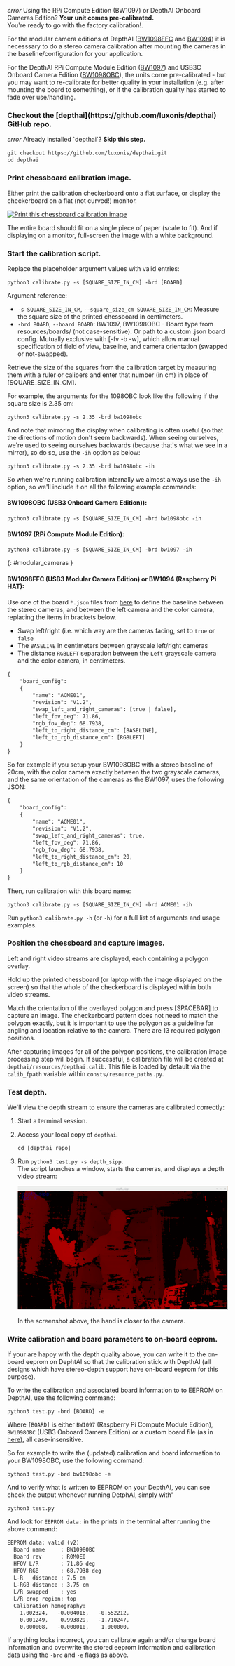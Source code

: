 <div class="alert alert-primary" role="alert">
<i class="material-icons">
error
</i>
  Using the RPi Compute Edition (BW1097) or DepthAI Onboard Cameras Edition? <strong>Your unit comes pre-calibrated.</strong><br/>
  <span class="small">You're ready to go with the factory calibration!.</span>
</div>

For the modular camera editions of DepthAI ([BW1098FFC](https://docs.luxonis.com/products/bw1098ffc/) and [BW1094](https://docs.luxonis.com/products/bw1094/)) it is necesssary to do a stereo camera calibration after mounting the cameras in the baseline/configuration for your application. 

For the DepthAI RPi Compute Module Edition ([BW1097](https://docs.luxonis.com/products/bw1097/)) and USB3C Onboard Camera Edition ([BW1098OBC](https://docs.luxonis.com/products/bw1098obc/)), the units come pre-calibrated - but you may want to re-calibrate for better quality in your installation (e.g. after mounting the board to something), or if the calibration quality has started to fade over use/handling.

<h3 class="step" data-toc-title="Install Python API" id="calibrate_install_api"><span></span> Checkout the [depthai](https://github.com/luxonis/depthai) GitHub repo.</h3>

<div class="alert alert-primary" role="alert">
<i class="material-icons">
error
</i>
  Already installed `depthai`? <strong>Skip this step.</strong><br/>
</div>

```
git checkout https://github.com/luxonis/depthai.git
cd depthai
```

<h3 class="step" data-toc-title="Print Chessboard" id="print_chessboard"><span></span> Print chessboard calibration image.</h3>

Either print the calibration checkerboard onto a flat surface, or display the checkerboard on a flat (not curved!) monitor.

[![Print this chessboard calibration image](https://raw.githubusercontent.com/luxonis/depthai/master/resources/patternnew.png)](https://raw.githubusercontent.com/luxonis/depthai/master/resources/patternnew.png)

The entire board should fit on a single piece of paper (scale to fit).  And if displaying on a monitor, full-screen the image with a white background.

<h3 class="step" data-toc-title="Start Calibration Script" id="start_calibration_script"><span></span> Start the calibration script.</h3>

Replace the placeholder argument values with valid entries:

```
python3 calibrate.py -s [SQUARE_SIZE_IN_CM] -brd [BOARD]
```

Argument reference:

* `-s SQUARE_SIZE_IN_CM`, `--square_size_cm SQUARE_SIZE_IN_CM`: Measure the square size of the printed chessboard in centimeters.
* `-brd BOARD`, `--board BOARD`: BW1097, BW1098OBC - Board type from resources/boards/ (not case-sensitive). Or path to a custom .json board config. Mutually exclusive with [-fv -b -w], which allow manual specification of field of view, baseline, and camera orientation (swapped or not-swapped).

Retrieve the size of the squares from the calibration target by measuring them with a ruler or calipers and enter that number (in cm) in place of [SQUARE_SIZE_IN_CM].  

For example, the arguments for the 1098OBC look like the following if the square size is 2.35 cm:
```
python3 calibrate.py -s 2.35 -brd bw1098obc
```
And note that mirroring the display when calibrating is often useful (so that the directions of motion don't seem backwards).  When seeing ourselves, we're used to seeing ourselves backwards (because that's what we see in a mirror), so do so, use the `-ih` option as below:
```
python3 calibrate.py -s 2.35 -brd bw1098obc -ih
```

So when we're running calibration internally we almost always use the `-ih` option, so we'll include it on all the following example commands:

#### BW1098OBC (USB3 Onboard Camera Edition)):
```
python3 calibrate.py -s [SQUARE_SIZE_IN_CM] -brd bw1098obc -ih
```
#### BW1097 (RPi Compute Module Edition):
```
python3 calibrate.py -s [SQUARE_SIZE_IN_CM] -brd bw1097 -ih
```

{: #modular_cameras }
#### BW1098FFC (USB3 Modular Camera Edition) or BW1094 (Raspberry Pi HAT):
Use one of the board `*.json` files from [here](https://github.com/luxonis/depthai/tree/master/resources/boards) to define the baseline between the stereo cameras, and between the left camera and the color camera, replacing the items in brackets below.

* Swap left/right (i.e. which way are the cameras facing, set to `true` or `false`
* The `BASELINE` in centimeters between grayscale left/right cameras
* The distance `RGBLEFT` separation between the `Left` grayscale camera and the color camera, in centimeters.

```
{
    "board_config":
    {
        "name": "ACME01",
        "revision": "V1.2",
        "swap_left_and_right_cameras": [true | false],
        "left_fov_deg": 71.86,
        "rgb_fov_deg": 68.7938,
        "left_to_right_distance_cm": [BASELINE],
        "left_to_rgb_distance_cm": [RGBLEFT]
    }
}
```
So for example if you setup your BW1098OBC with a stereo baseline of 20cm, with the color camera exactly between the two grayscale cameras, and the same orientation of the cameras as the BW1097, uses the following JSON:

```
{
    "board_config":
    {
        "name": "ACME01",
        "revision": "V1.2",
        "swap_left_and_right_cameras": true,
        "left_fov_deg": 71.86,
        "rgb_fov_deg": 68.7938,
        "left_to_right_distance_cm": 20,
        "left_to_rgb_distance_cm": 10
    }
}
```
Then, run calibration with this board name:
```
python3 calibrate.py -s [SQUARE_SIZE_IN_CM] -brd ACME01 -ih
```

Run `python3 calibrate.py -h` (or `-h`) for a full list of arguments and usage examples.

<h3 class="step" data-toc-title="Capture images" id="capture_images"><span></span> Position the chessboard and capture images.</h3>

Left and right video streams are displayed, each containing a polygon overlay. 

Hold up the printed chessboard (or laptop with the image displayed on the screen) so that the whole of the checkerboard is displayed within both video streams. 

Match the orientation of the overlayed polygon and press [SPACEBAR] to capture an image. The checkerboard pattern does not need to match the polygon exactly, but it is important to use the polygon as a guideline for angling and location relative to the camera. There are 13 required polygon positions.

After capturing images for all of the polygon positions, the calibration image processing step will begin. If successful, a calibration file will be created at `depthai/resources/depthai.calib`. This file is loaded by default via the `calib_fpath` variable within `consts/resource_paths.py`.

<h3 class="step" id="test_depth"><span></span> Test depth.</h3>

We'll view the depth stream to ensure the cameras are calibrated correctly:

1. Start a terminal session.
2. Access your local copy of `depthai`.
    ```
    cd [depthai repo]
    ```
3. Run `python3 test.py -s depth_sipp`.<br/>
    The script launches a window, starts the cameras, and displays a depth video stream:

    ![object localization demo](/images/depth.png)

    In the screenshot above, the hand is closer to the camera.
    
<h3 class="step" id="test_depth"><span></span> Write calibration and board parameters to on-board eeprom.</h3>

If your are happy with the depth quality above, you can write it to the on-board eeprom on DephtAI so that the calibration stick with DepthAI (all designs which have stereo-depth support have on-board eeprom for this purpose).

To write the calibration and associated board information to to EEPROM on DepthAI, use the following command:

```
python3 test.py -brd [BOARD] -e
```
Where `[BOARD]` is either `BW1097` (Raspberry Pi Compute Module Edition), `BW1098OBC` (USB3 Onboard Camera Edition) or a custom board file (as in [here](#modular_cameras)), all case-insensitive.

So for example to write the (updated) calibration and board information to your BW1098OBC, use the following command:
```
python3 test.py -brd bw1098obc -e
```

And to verify what is written to EEPROM on your DepthAI, you can see check the output whenever running DetphAI, simply with"
```
python3 test.py
```
And look for `EEPROM data:` in the prints in the terminal after running the above command:
```
EEPROM data: valid (v2)
  Board name     : BW1098OBC
  Board rev      : R0M0E0
  HFOV L/R       : 71.86 deg
  HFOV RGB       : 68.7938 deg
  L-R   distance : 7.5 cm
  L-RGB distance : 3.75 cm
  L/R swapped    : yes
  L/R crop region: top
  Calibration homography:
    1.002324,   -0.004016,   -0.552212,
    0.001249,    0.993829,   -1.710247,
    0.000008,   -0.000010,    1.000000,
```

If anything looks incorrect, you can calibrate again and/or change board information and overwrite the stored eeprom information and calibration data using the `-brd` and `-e` flags as above.
